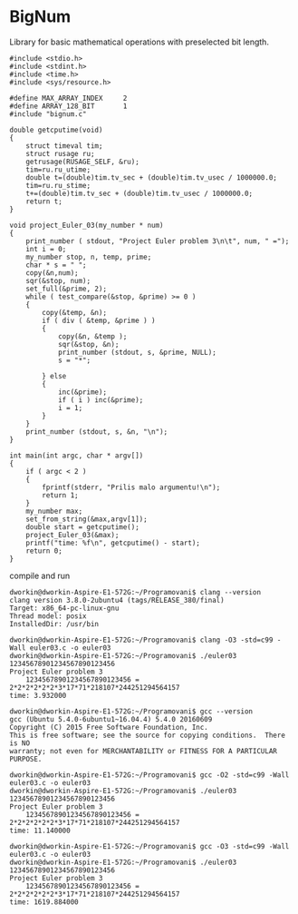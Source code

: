 # BigNum
Library for basic mathematical operations with preselected bit length.

	#include <stdio.h>
	#include <stdint.h>
	#include <time.h>
	#include <sys/resource.h>
	
	#define MAX_ARRAY_INDEX		2
	#define ARRAY_128_BIT		1
	#include "bignum.c"
	
	double getcputime(void)        
	{
		struct timeval tim;        
		struct rusage ru;        
		getrusage(RUSAGE_SELF, &ru);        
		tim=ru.ru_utime;        
		double t=(double)tim.tv_sec + (double)tim.tv_usec / 1000000.0;        
		tim=ru.ru_stime;        
		t+=(double)tim.tv_sec + (double)tim.tv_usec / 1000000.0;        
		return t;
	}
	
	void project_Euler_03(my_number * num)
	{
		print_number ( stdout, "Project Euler problem 3\n\t", num, " =");	
		int i = 0;
		my_number stop, n, temp, prime;
		char * s = " ";
		copy(&n,num);
		sqr(&stop, num);
		set_full(&prime, 2);
		while ( test_compare(&stop, &prime) >= 0 ) 
		{
			copy(&temp, &n);
			if ( div ( &temp, &prime ) ) 
			{
				copy(&n, &temp );
				sqr(&stop, &n);
				print_number (stdout, s, &prime, NULL);
				s = "*";

			} else 
			{
				inc(&prime);
				if ( i ) inc(&prime);
				i = 1;
			}
		}
		print_number (stdout, s, &n, "\n");
	}
	
	int main(int argc, char * argv[]) 
	{
		if ( argc < 2 )
		{
			fprintf(stderr, "Prilis malo argumentu!\n");
			return 1;
		}
		my_number max;
		set_from_string(&max,argv[1]);	
		double start = getcputime();
		project_Euler_03(&max);
		printf("time: %f\n", getcputime() - start);
		return 0;
	}



compile and run

    dworkin@dworkin-Aspire-E1-572G:~/Programovani$ clang --version
    clang version 3.8.0-2ubuntu4 (tags/RELEASE_380/final)
    Target: x86_64-pc-linux-gnu
    Thread model: posix
    InstalledDir: /usr/bin
    
    dworkin@dworkin-Aspire-E1-572G:~/Programovani$ clang -O3 -std=c99 -Wall euler03.c -o euler03 
    dworkin@dworkin-Aspire-E1-572G:~/Programovani$ ./euler03 12345678901234567890123456
    Project Euler problem 3
	    12345678901234567890123456 = 2*2*2*2*2*2*3*17*71*218107*244251294564157
    time: 3.932000

    dworkin@dworkin-Aspire-E1-572G:~/Programovani$ gcc --version
    gcc (Ubuntu 5.4.0-6ubuntu1~16.04.4) 5.4.0 20160609
    Copyright (C) 2015 Free Software Foundation, Inc.
    This is free software; see the source for copying conditions.  There is NO
    warranty; not even for MERCHANTABILITY or FITNESS FOR A PARTICULAR PURPOSE.
    
    dworkin@dworkin-Aspire-E1-572G:~/Programovani$ gcc -O2 -std=c99 -Wall euler03.c -o euler03
    dworkin@dworkin-Aspire-E1-572G:~/Programovani$ ./euler03 12345678901234567890123456
    Project Euler problem 3
	    12345678901234567890123456 = 2*2*2*2*2*2*3*17*71*218107*244251294564157
    time: 11.140000
    
    dworkin@dworkin-Aspire-E1-572G:~/Programovani$ gcc -O3 -std=c99 -Wall euler03.c -o euler03
    dworkin@dworkin-Aspire-E1-572G:~/Programovani$ ./euler03 12345678901234567890123456
    Project Euler problem 3
	    12345678901234567890123456 = 2*2*2*2*2*2*3*17*71*218107*244251294564157
    time: 1619.884000

